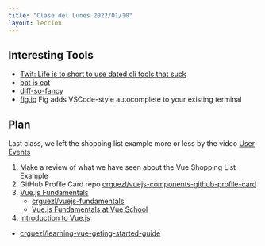 ```yaml
---
title: "Clase del Lunes 2022/01/10"
layout: leccion
---
```


## Interesting Tools 

* [Twit: Life is to short to use dated cli tools that suck](https://twitter.com/amilajack/status/1479328649820000256?s=20)
* [bat is cat](https://github.com/sharkdp/bat)
* [diff-so-fancy](https://github.com/so-fancy/diff-so-fancy)
* [fig.io](https://fig.io/) Fig adds VSCode-style autocomplete to your existing terminal

## Plan

Last class, we left the shopping list example more or less by the video [User Events](https://vueschool.io/lessons/vuejs-user-events)

1. Make a review  of what we have seen about the Vue Shopping List Example
1. GitHub Profile Card repo [crguezl/vuejs-components-github-profile-card](https://github.com/crguezl/vuejs-components-github-profile-card)
2. [Vue.js Fundamentals](https://github.com/crguezl/vuejs-fundamentals)
   * [crguezl/vuejs-fundamentals](https://github.com/crguezl/vuejs-fundamentals)
   * [Vue.js Fundamentals at Vue School](https://vueschool.io/courses/vuejs-fundamentals)
3. [Introduction to Vue.js]({{site.baseurl}}/tema3-modelos-emergentes/practicas/vue-intro/)
  * [crguezl/learning-vue-geting-started-guide](https://github.com/crguezl/learning-vue-geting-started-guide)
 